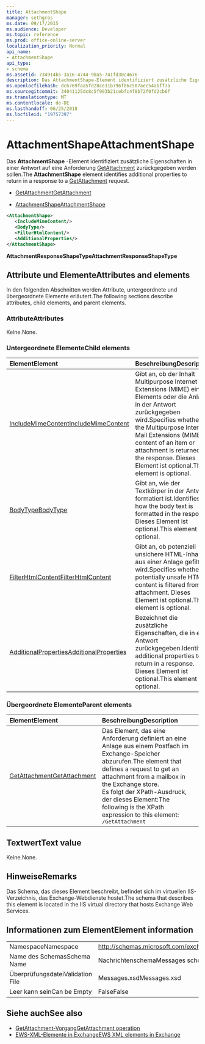 ```yaml
---
title: AttachmentShape
manager: sethgros
ms.date: 09/17/2015
ms.audience: Developer
ms.topic: reference
ms.prod: office-online-server
localization_priority: Normal
api_name:
- AttachmentShape
api_type:
- schema
ms.assetid: 734914b5-3a16-4744-90a5-741fd30c4676
description: Das AttachmentShape-Element identifiziert zusätzliche Eigenschaften in einer Antwort auf eine Anforderung GetAttachment zurückgegeben werden sollen.
ms.openlocfilehash: dc6769faa5fd28ce31b796f86c507aec54abff7a
ms.sourcegitcommit: 34041125dc8c5f993b21cebfc4f8b72f0fd2cb6f
ms.translationtype: MT
ms.contentlocale: de-DE
ms.lasthandoff: 06/25/2018
ms.locfileid: "19757397"
---
```

# <a name="attachmentshape"></a><span data-ttu-id="77041-103">AttachmentShape</span><span class="sxs-lookup"><span data-stu-id="77041-103">AttachmentShape</span></span>

<span data-ttu-id="77041-104">Das **AttachmentShape** -Element identifiziert zusätzliche Eigenschaften in einer Antwort auf eine Anforderung [GetAttachment](getattachment.md) zurückgegeben werden sollen.</span><span class="sxs-lookup"><span data-stu-id="77041-104">The **AttachmentShape** element identifies additional properties to return in a response to a [GetAttachment](getattachment.md) request.</span></span> 
  
- [<span data-ttu-id="77041-105">GetAttachment</span><span class="sxs-lookup"><span data-stu-id="77041-105">GetAttachment</span></span>](getattachment.md)
  
- [<span data-ttu-id="77041-106">AttachmentShape</span><span class="sxs-lookup"><span data-stu-id="77041-106">AttachmentShape</span></span>](attachmentshape.md)
  
```xml
<AttachmentShape>
   <IncludeMimeContent/>
   <BodyType/>
   <FilterHtmlContent/>
   <AdditionalProperties/>
</AttachmentShape>
```

 <span data-ttu-id="77041-107">**AttachmentResponseShapeType**</span><span class="sxs-lookup"><span data-stu-id="77041-107">**AttachmentResponseShapeType**</span></span>
## <a name="attributes-and-elements"></a><span data-ttu-id="77041-108">Attribute und Elemente</span><span class="sxs-lookup"><span data-stu-id="77041-108">Attributes and elements</span></span>

<span data-ttu-id="77041-109">In den folgenden Abschnitten werden Attribute, untergeordnete und übergeordnete Elemente erläutert.</span><span class="sxs-lookup"><span data-stu-id="77041-109">The following sections describe attributes, child elements, and parent elements.</span></span>
  
### <a name="attributes"></a><span data-ttu-id="77041-110">Attribute</span><span class="sxs-lookup"><span data-stu-id="77041-110">Attributes</span></span>

<span data-ttu-id="77041-111">Keine.</span><span class="sxs-lookup"><span data-stu-id="77041-111">None.</span></span>
  
### <a name="child-elements"></a><span data-ttu-id="77041-112">Untergeordnete Elemente</span><span class="sxs-lookup"><span data-stu-id="77041-112">Child elements</span></span>

|<span data-ttu-id="77041-113">**Element**</span><span class="sxs-lookup"><span data-stu-id="77041-113">**Element**</span></span>|<span data-ttu-id="77041-114">**Beschreibung**</span><span class="sxs-lookup"><span data-stu-id="77041-114">**Description**</span></span>|
|:-----|:-----|
|[<span data-ttu-id="77041-115">IncludeMimeContent</span><span class="sxs-lookup"><span data-stu-id="77041-115">IncludeMimeContent</span></span>](includemimecontent.md) <br/> |<span data-ttu-id="77041-116">Gibt an, ob der Inhalt Multipurpose Internet Mail Extensions (MIME) eines Elements oder die Anlage in der Antwort zurückgegeben wird.</span><span class="sxs-lookup"><span data-stu-id="77041-116">Specifies whether the Multipurpose Internet Mail Extensions (MIME) content of an item or attachment is returned in the response.</span></span> <span data-ttu-id="77041-117">Dieses Element ist optional.</span><span class="sxs-lookup"><span data-stu-id="77041-117">This element is optional.</span></span>  <br/> |
|[<span data-ttu-id="77041-118">BodyType</span><span class="sxs-lookup"><span data-stu-id="77041-118">BodyType</span></span>](bodytype.md) <br/> |<span data-ttu-id="77041-119">Gibt an, wie der Textkörper in der Antwort formatiert ist.</span><span class="sxs-lookup"><span data-stu-id="77041-119">Identifies how the body text is formatted in the response.</span></span> <span data-ttu-id="77041-120">Dieses Element ist optional.</span><span class="sxs-lookup"><span data-stu-id="77041-120">This element is optional.</span></span>  <br/> |
|[<span data-ttu-id="77041-121">FilterHtmlContent</span><span class="sxs-lookup"><span data-stu-id="77041-121">FilterHtmlContent</span></span>](filterhtmlcontent.md) <br/> |<span data-ttu-id="77041-122">Gibt an, ob potenziell unsichere HTML-Inhalte aus einer Anlage gefiltert wird.</span><span class="sxs-lookup"><span data-stu-id="77041-122">Specifies whether potentially unsafe HTML content is filtered from an attachment.</span></span> <span data-ttu-id="77041-123">Dieses Element ist optional.</span><span class="sxs-lookup"><span data-stu-id="77041-123">This element is optional.</span></span>  <br/> |
|[<span data-ttu-id="77041-124">AdditionalProperties</span><span class="sxs-lookup"><span data-stu-id="77041-124">AdditionalProperties</span></span>](additionalproperties.md) <br/> |<span data-ttu-id="77041-125">Bezeichnet die zusätzliche Eigenschaften, die in eine Antwort zurückgegeben.</span><span class="sxs-lookup"><span data-stu-id="77041-125">Identifies additional properties to return in a response.</span></span> <span data-ttu-id="77041-126">Dieses Element ist optional.</span><span class="sxs-lookup"><span data-stu-id="77041-126">This element is optional.</span></span>  <br/> |
   
### <a name="parent-elements"></a><span data-ttu-id="77041-127">Übergeordnete Elemente</span><span class="sxs-lookup"><span data-stu-id="77041-127">Parent elements</span></span>

|<span data-ttu-id="77041-128">**Element**</span><span class="sxs-lookup"><span data-stu-id="77041-128">**Element**</span></span>|<span data-ttu-id="77041-129">**Beschreibung**</span><span class="sxs-lookup"><span data-stu-id="77041-129">**Description**</span></span>|
|:-----|:-----|
|[<span data-ttu-id="77041-130">GetAttachment</span><span class="sxs-lookup"><span data-stu-id="77041-130">GetAttachment</span></span>](getattachment.md) <br/> |<span data-ttu-id="77041-131">Das Element, das eine Anforderung definiert an eine Anlage aus einem Postfach im Exchange-Speicher abzurufen.</span><span class="sxs-lookup"><span data-stu-id="77041-131">The element that defines a request to get an attachment from a mailbox in the Exchange store.</span></span>  <br/> <span data-ttu-id="77041-132">Es folgt der XPath-Ausdruck, der dieses Element:</span><span class="sxs-lookup"><span data-stu-id="77041-132">The following is the XPath expression to this element:</span></span>  <br/>  `/GetAttachment` <br/> |
   
## <a name="text-value"></a><span data-ttu-id="77041-133">Textwert</span><span class="sxs-lookup"><span data-stu-id="77041-133">Text value</span></span>

<span data-ttu-id="77041-134">Keine.</span><span class="sxs-lookup"><span data-stu-id="77041-134">None.</span></span>
  
## <a name="remarks"></a><span data-ttu-id="77041-135">Hinweise</span><span class="sxs-lookup"><span data-stu-id="77041-135">Remarks</span></span>

<span data-ttu-id="77041-136">Das Schema, das dieses Element beschreibt, befindet sich im virtuellen IIS-Verzeichnis, das Exchange-Webdienste hostet.</span><span class="sxs-lookup"><span data-stu-id="77041-136">The schema that describes this element is located in the IIS virtual directory that hosts Exchange Web Services.</span></span>
  
## <a name="element-information"></a><span data-ttu-id="77041-137">Informationen zum Element</span><span class="sxs-lookup"><span data-stu-id="77041-137">Element information</span></span>

|||
|:-----|:-----|
|<span data-ttu-id="77041-138">Namespace</span><span class="sxs-lookup"><span data-stu-id="77041-138">Namespace</span></span>  <br/> |http://schemas.microsoft.com/exchange/services/2006/messages  <br/> |
|<span data-ttu-id="77041-139">Name des Schemas</span><span class="sxs-lookup"><span data-stu-id="77041-139">Schema Name</span></span>  <br/> |<span data-ttu-id="77041-140">Nachrichtenschema</span><span class="sxs-lookup"><span data-stu-id="77041-140">Messages schema</span></span>  <br/> |
|<span data-ttu-id="77041-141">Überprüfungsdatei</span><span class="sxs-lookup"><span data-stu-id="77041-141">Validation File</span></span>  <br/> |<span data-ttu-id="77041-142">Messages.xsd</span><span class="sxs-lookup"><span data-stu-id="77041-142">Messages.xsd</span></span>  <br/> |
|<span data-ttu-id="77041-143">Leer kann sein</span><span class="sxs-lookup"><span data-stu-id="77041-143">Can be Empty</span></span>  <br/> |<span data-ttu-id="77041-144">False</span><span class="sxs-lookup"><span data-stu-id="77041-144">False</span></span>  <br/> |
   
## <a name="see-also"></a><span data-ttu-id="77041-145">Siehe auch</span><span class="sxs-lookup"><span data-stu-id="77041-145">See also</span></span>

- [<span data-ttu-id="77041-146">GetAttachment-Vorgang</span><span class="sxs-lookup"><span data-stu-id="77041-146">GetAttachment operation</span></span>](getattachment-operation.md)
- [<span data-ttu-id="77041-147">EWS-XML-Elemente in Exchange</span><span class="sxs-lookup"><span data-stu-id="77041-147">EWS XML elements in Exchange</span></span>](ews-xml-elements-in-exchange.md)

